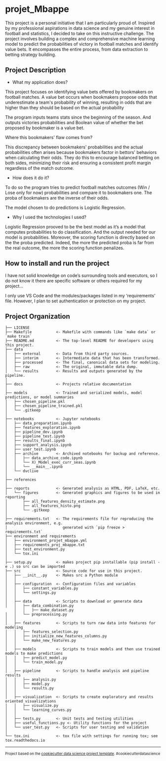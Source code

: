 projet_Mbappe
==============================

This project is a personal initiative that I am particularly proud of. Inspired by my professional aspirations in data science and my genuine interest in football and statistics, I decided to take on this instructive challenge. The project involves building a complex and comprehensive machine learning model to predict the probabilities of victory in football matches and identify value bets. It encompasses the entire process, from data extraction to betting strategy building.
 
Project Description
-------------------

- What my application does?

This project focuses on identifying value bets offered by bookmakers on football matches. A value bet occurs when bookmakers propose odds that underestimate a team's probability of winning, resulting in odds that are higher than they should be based on the actual probability

The program inputs teams stats since the beginning of the season. And outputs victories probabilities and Boolean value of whether the bet proposed by bookmaker is a value bet.

Where this bookmakers' flaw comes from?

This discrepancy between bookmakers' probabilities and the actual probabilities often arises because bookmakers factor in bettors' behaviors when calculating their odds. They do this to encourage balanced betting on both sides, minimizing their risk and ensuring a consistent profit margin regardless of the match outcome.
 

- How does it do it?

To do so the program tries to predict football matches outcomes (Win / Lose only for now)  probabilities and compare it to bookmakers one. The proba of bookmakers are the inverse of their odds.

The model chosen to do predictions is Logistic Regression. 


- Why I used the technologies I used?

Logistic Regression prooved to be the best model as it’s a model that computes probabilities to do classification. And the output needed for our model is probabilities. Moreover, the scoring function is directly based on the the proba predicted. Indeed, the more the predicted proba is far from the real outcome, the more the scoring function penalizes.


 


 

How to install and run the project
----------------------------------
I have not solid knowledge on code’s surrounding tools and executors, so I do not know it there are specific software or others required for my project…

I only use VS Code and the modules/packages listed in my ‘requirements’ file. However, I plan to set authentication or protection on my project.




Project Organization
------------


    ├── LICENSE
    ├── Makefile           <- Makefile with commands like `make data` or `make train`
    ├── README.md          <- The top-level README for developers using this project.
    ├── data
    │   ├── external       <- Data from third party sources.
    │   ├── interim        <- Intermediate data that has been transformed.
    │   ├── processed      <- The final, canonical data sets for modeling.
    │   ├── raw            <- The original, immutable data dump.
    │   └── results        <- Results and outputs generated by the pipeline.
    │
    ├── docs               <- Projects relative documentation
    │
    ├── models             <- Trained and serialized models, model predictions, or model summaries
    │   ├── chosen_pipeline.pkl
    │   ├── chosen_pipeline_trained.pkl
    │   └── .gitkeep       
    │
    ├── notebooks          <- Jupyter notebooks
    │   ├── data_preparation.ipynb
    │   ├── features_exploration.ipynb
    │   ├── pipeline_dev.ipynb
    │   ├── pipeline_test.ipynb
    │   ├── results_final.ipynb
    │   ├── support_analysis.ipynb
    │   ├── user_test.ipynb
    │   ├── archive        <- Archived notebooks for backup and reference.
    │   │   ├── data_archive_code.ipynb
    │   │   └── X)_Model_exec_curr_seas.ipynb
    │   │   └── __main__.ipynb
    │   └── dvclive 
    │
    ├── references  
    │
    ├── reports            <- Generated analysis as HTML, PDF, LaTeX, etc.
    │   └── figures        <- Generated graphics and figures to be used in reporting
    │       ├── all_features_density_estimate.png
    │       ├── all_features_histo.png
    │       └── .gitkeep
    │
    ├── requirements.txt   <- The requirements file for reproducing the analysis environment, e.g.
    │                         generated with `pip freeze > requirements.txt`
    ├── environment and requirements
    │   ├── environment_projet_mbappe.yml
    │   ├── requirements_proj_mbappe.txt
    │   ├── test_environment.py
    │   └── tox.ini
    │
    ├── setup.py           <- makes project pip installable (pip install -e .) so src can be imported
    ├── src                <- Source code for use in this project.
    │   ├── __init__.py    <- Makes src a Python module
    │   │
    │   ├── configuration  <- Configuration files and variables
    │   │   ├── constant_variables.py
    │   │   └── settings.py
    │   │
    │   ├── data           <- Scripts to download or generate data
    │   │   ├── data_combination.py
        │   │   ├── make_dataset.py
    │   │   └── preprocessing.py
    │   │
    │   ├── features       <- Scripts to turn raw data into features for modeling
    │   │   ├── features_selection.py
    │   │   ├── initialize_new_features_columns.py
    │   │   └── make_new_features.py
    │   │
    │   ├── models         <- Scripts to train models and then use trained models to make predictions
    │   │   ├── predict_model.py
    │   │   └── train_model.py
    │   │
    │   ├── pipeline       <- Scripts to handle analysis and pipeline results
    │   │   ├── analysis.py
    │   │   ├── model.py
    │   │   └── results.py
    │   │
    │   ├── visualization  <- Scripts to create exploratory and results oriented visualizations
    │   │   ├── visualize.py
    │   │   └── learning_curves.py
    │   │
    │   ├── tests.py       <- Unit tests and testing utilities
    │   ├── useful_functions.py <- Utility functions for the project
    │   └── user_test.py   <- Scripts for user testing and validation
    │
    └── tox.ini            <- tox file with settings for running tox; see tox.readthedocs.io



--------

<p><small>Project based on the <a target="_blank" href="https://drivendata.github.io/cookiecutter-data-science/">cookiecutter data science project template</a>. #cookiecutterdatascience</small></p>

